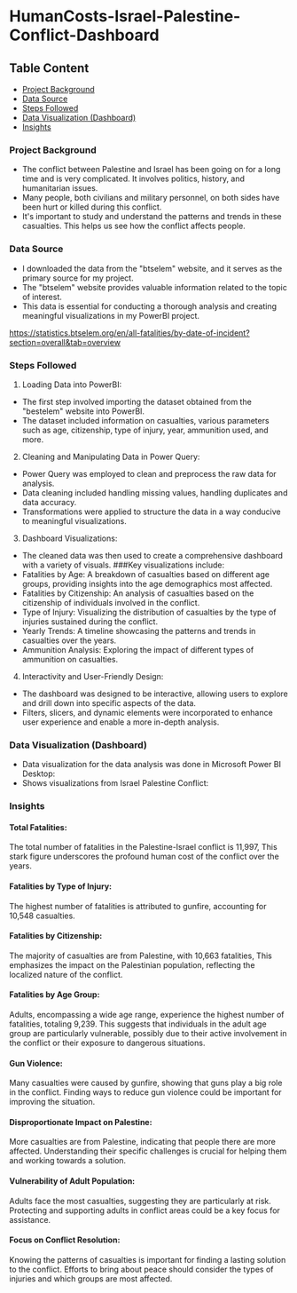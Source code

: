 # HumanCosts-Israel-Palestine-Conflict-Dashboard

## Table Content
- [Project Background](#project-background)
- [Data Source](#data-source)
- [Steps Followed](#steps-followed)
- [Data Visualization (Dashboard)](#data-visualization-dashboard)
- [Insights](#insights)

### Project Background
- The conflict between Palestine and Israel has been going on for a long time and is very complicated. It involves politics, history, and humanitarian issues.
- Many people, both civilians and military personnel, on both sides have been hurt or killed during this conflict. 
- It's important to study and understand the patterns and trends in these casualties. This helps us see how the conflict affects people.

### Data Source

- I downloaded the data from the "btselem" website, and it serves as the primary source for my project.
- The "btselem" website provides valuable information related to the topic of interest.
- This data is essential for conducting a thorough analysis and creating meaningful visualizations in my PowerBI project.

https://statistics.btselem.org/en/all-fatalities/by-date-of-incident?section=overall&tab=overview


### Steps Followed 

1. Loading Data into PowerBI:
- The first step involved importing the dataset obtained from the "bestelem" website into PowerBI.
- The dataset included information on casualties, various parameters such as age, citizenship, type of injury, year, ammunition used, and more.

2. Cleaning and Manipulating Data in Power Query:
- Power Query was employed to clean and preprocess the raw data for analysis.
- Data cleaning included handling missing values, handling duplicates and data accuracy.
- Transformations were applied to structure the data in a way conducive to meaningful visualizations.

3. Dashboard Visualizations:
- The cleaned data was then used to create a comprehensive dashboard with a variety of visuals.
###Key visualizations include:
- Fatalities by Age: A breakdown of casualties based on different age groups, providing insights into the age demographics most affected.
- Fatalities by Citizenship: An analysis of casualties based on the citizenship of individuals involved in the conflict.
- Type of Injury: Visualizing the distribution of casualties by the type of injuries sustained during the conflict.
- Yearly Trends: A timeline showcasing the patterns and trends in casualties over the years.
- Ammunition Analysis: Exploring the impact of different types of ammunition on casualties.

4. Interactivity and User-Friendly Design:
- The dashboard was designed to be interactive, allowing users to explore and drill down into specific aspects of the data.
- Filters, slicers, and dynamic elements were incorporated to enhance user experience and enable a more in-depth analysis.

### Data Visualization (Dashboard)
- Data visualization for the data analysis was done in Microsoft Power BI Desktop:
- Shows visualizations from Israel Palestine Conflict:


### Insights

#### Total Fatalities:
The total number of fatalities in the Palestine-Israel conflict is 11,997, This stark figure underscores the profound human cost of the conflict over the years.

#### Fatalities by Type of Injury:
The highest number of fatalities is attributed to gunfire, accounting for 10,548 casualties.

#### Fatalities by Citizenship:
The majority of casualties are from Palestine, with 10,663 fatalities, This emphasizes the impact on the Palestinian population, reflecting the localized nature of the conflict.

#### Fatalities by Age Group:
Adults, encompassing a wide age range, experience the highest number of fatalities, totaling 9,239.
This suggests that individuals in the adult age group are particularly vulnerable, possibly due to their active involvement in the conflict or their exposure to dangerous situations.

#### Gun Violence:
Many casualties were caused by gunfire, showing that guns play a big role in the conflict. Finding ways to reduce gun violence could be important for improving the situation.

#### Disproportionate Impact on Palestine:
More casualties are from Palestine, indicating that people there are more affected. Understanding their specific challenges is crucial for helping them and working towards a solution.

#### Vulnerability of Adult Population:
Adults face the most casualties, suggesting they are particularly at risk. Protecting and supporting adults in conflict areas could be a key focus for assistance.

#### Focus on Conflict Resolution:
Knowing the patterns of casualties is important for finding a lasting solution to the conflict. Efforts to bring about peace should consider the types of injuries and which groups are most affected.
  

